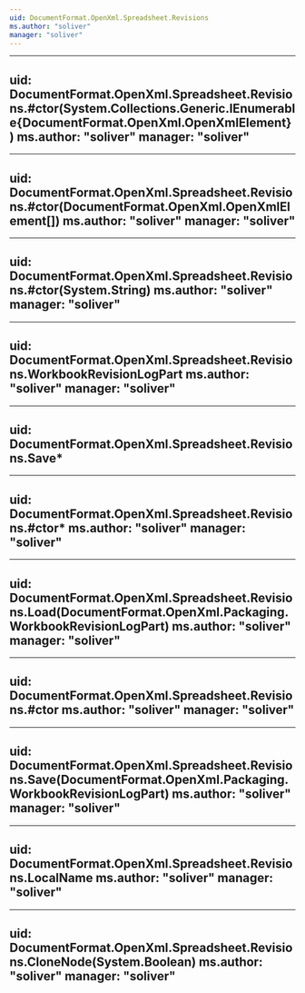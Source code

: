 ```yaml
---
uid: DocumentFormat.OpenXml.Spreadsheet.Revisions
ms.author: "soliver"
manager: "soliver"
---
```


---
uid: DocumentFormat.OpenXml.Spreadsheet.Revisions.#ctor(System.Collections.Generic.IEnumerable{DocumentFormat.OpenXml.OpenXmlElement})
ms.author: "soliver"
manager: "soliver"
---

---
uid: DocumentFormat.OpenXml.Spreadsheet.Revisions.#ctor(DocumentFormat.OpenXml.OpenXmlElement[])
ms.author: "soliver"
manager: "soliver"
---

---
uid: DocumentFormat.OpenXml.Spreadsheet.Revisions.#ctor(System.String)
ms.author: "soliver"
manager: "soliver"
---

---
uid: DocumentFormat.OpenXml.Spreadsheet.Revisions.WorkbookRevisionLogPart
ms.author: "soliver"
manager: "soliver"
---

---
uid: DocumentFormat.OpenXml.Spreadsheet.Revisions.Save*
---

---
uid: DocumentFormat.OpenXml.Spreadsheet.Revisions.#ctor*
ms.author: "soliver"
manager: "soliver"
---

---
uid: DocumentFormat.OpenXml.Spreadsheet.Revisions.Load(DocumentFormat.OpenXml.Packaging.WorkbookRevisionLogPart)
ms.author: "soliver"
manager: "soliver"
---

---
uid: DocumentFormat.OpenXml.Spreadsheet.Revisions.#ctor
ms.author: "soliver"
manager: "soliver"
---

---
uid: DocumentFormat.OpenXml.Spreadsheet.Revisions.Save(DocumentFormat.OpenXml.Packaging.WorkbookRevisionLogPart)
ms.author: "soliver"
manager: "soliver"
---

---
uid: DocumentFormat.OpenXml.Spreadsheet.Revisions.LocalName
ms.author: "soliver"
manager: "soliver"
---

---
uid: DocumentFormat.OpenXml.Spreadsheet.Revisions.CloneNode(System.Boolean)
ms.author: "soliver"
manager: "soliver"
---
